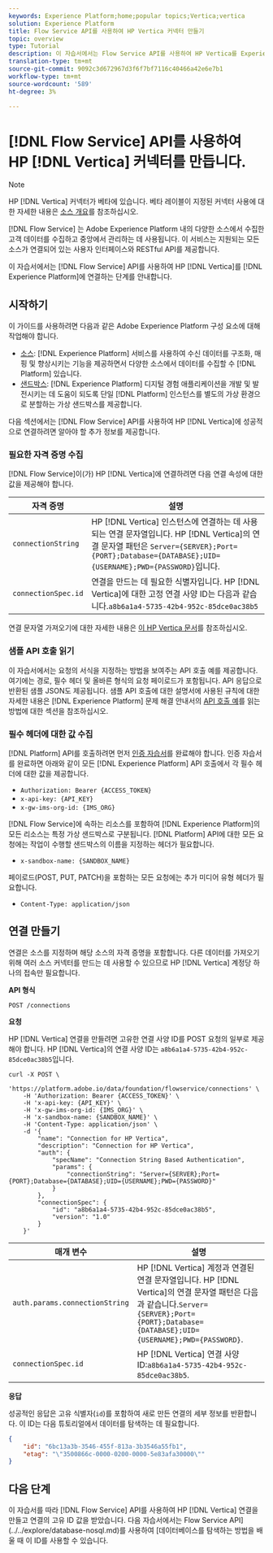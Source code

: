 ```yaml
---
keywords: Experience Platform;home;popular topics;Vertica;vertica
solution: Experience Platform
title: Flow Service API를 사용하여 HP Vertica 커넥터 만들기
topic: overview
type: Tutorial
description: 이 자습서에서는 Flow Service API를 사용하여 HP Vertica를 Experience Platform에 연결하는 단계를 안내합니다.
translation-type: tm+mt
source-git-commit: 9092c3d672967d3f6f7bf7116c40466a42e6e7b1
workflow-type: tm+mt
source-wordcount: '589'
ht-degree: 3%

---
```



# [!DNL Flow Service] API를 사용하여 HP [!DNL Vertica] 커넥터를 만듭니다.

>[!NOTE]
>
>HP [!DNL Vertica] 커넥터가 베타에 있습니다. 베타 레이블이 지정된 커넥터 사용에 대한 자세한 내용은 [소스 개요](../../../../home.md#terms-and-conditions)를 참조하십시오.

[!DNL Flow Service] 는 Adobe Experience Platform 내의 다양한 소스에서 수집한 고객 데이터를 수집하고 중앙에서 관리하는 데 사용됩니다. 이 서비스는 지원되는 모든 소스가 연결되어 있는 사용자 인터페이스와 RESTful API를 제공합니다.

이 자습서에서는 [!DNL Flow Service] API를 사용하여 HP [!DNL Vertica]를 [!DNL Experience Platform]에 연결하는 단계를 안내합니다.

## 시작하기

이 가이드를 사용하려면 다음과 같은 Adobe Experience Platform 구성 요소에 대해 작업해야 합니다.

* [소스](https://docs.adobe.com/content/help/en/experience-platform/source-connectors/home.html): [!DNL Experience Platform] 서비스를 사용하여 수신 데이터를 구조화, 매핑 및 향상시키는 기능을 제공하면서 다양한 소스에서 데이터를 수집할 수  [!DNL Platform] 있습니다.
* [샌드박스](https://docs.adobe.com/content/help/en/experience-platform/sandbox/home.html): [!DNL Experience Platform] 디지털 경험 애플리케이션을 개발 및 발전시키는 데 도움이 되도록 단일  [!DNL Platform] 인스턴스를 별도의 가상 환경으로 분할하는 가상 샌드박스를 제공합니다.

다음 섹션에서는 [!DNL Flow Service] API를 사용하여 HP [!DNL Vertica]에 성공적으로 연결하려면 알아야 할 추가 정보를 제공합니다.

### 필요한 자격 증명 수집

[!DNL Flow Service]이(가) HP [!DNL Vertica]에 연결하려면 다음 연결 속성에 대한 값을 제공해야 합니다.

| 자격 증명 | 설명 |
| ---------- | ----------- |
| `connectionString` | HP [!DNL Vertica] 인스턴스에 연결하는 데 사용되는 연결 문자열입니다. HP [!DNL Vertica]의 연결 문자열 패턴은 `Server={SERVER};Port={PORT};Database={DATABASE};UID={USERNAME};PWD={PASSWORD}`입니다. |
| `connectionSpec.id` | 연결을 만드는 데 필요한 식별자입니다. HP [!DNL Vertica]에 대한 고정 연결 사양 ID는 다음과 같습니다.`a8b6a1a4-5735-42b4-952c-85dce0ac38b5` |

연결 문자열 가져오기에 대한 자세한 내용은 [이 HP Vertica 문서](https://www.vertica.com/docs/9.2.x/HTML/Content/Authoring/ConnectingToVertica/ClientJDBC/CreatingAndConfiguringAConnection.htm)를 참조하십시오.

### 샘플 API 호출 읽기

이 자습서에서는 요청의 서식을 지정하는 방법을 보여주는 API 호출 예를 제공합니다. 여기에는 경로, 필수 헤더 및 올바른 형식의 요청 페이로드가 포함됩니다. API 응답으로 반환된 샘플 JSON도 제공됩니다. 샘플 API 호출에 대한 설명서에 사용된 규칙에 대한 자세한 내용은 [!DNL Experience Platform] 문제 해결 안내서의 [API 호출 예](../../../../../landing/troubleshooting.md#how-do-i-format-an-api-request)를 읽는 방법에 대한 섹션을 참조하십시오.

### 필수 헤더에 대한 값 수집

[!DNL Platform] API를 호출하려면 먼저 [인증 자습서](../../../../../tutorials/authentication.md)를 완료해야 합니다. 인증 자습서를 완료하면 아래와 같이 모든 [!DNL Experience Platform] API 호출에서 각 필수 헤더에 대한 값을 제공합니다.

* `Authorization: Bearer {ACCESS_TOKEN}`
* `x-api-key: {API_KEY}`
* `x-gw-ims-org-id: {IMS_ORG}`

[!DNL Flow Service]에 속하는 리소스를 포함하여 [!DNL Experience Platform]의 모든 리소스는 특정 가상 샌드박스로 구분됩니다. [!DNL Platform] API에 대한 모든 요청에는 작업이 수행할 샌드박스의 이름을 지정하는 헤더가 필요합니다.

* `x-sandbox-name: {SANDBOX_NAME}`

페이로드(POST, PUT, PATCH)을 포함하는 모든 요청에는 추가 미디어 유형 헤더가 필요합니다.

* `Content-Type: application/json`

## 연결 만들기

연결은 소스를 지정하며 해당 소스의 자격 증명을 포함합니다. 다른 데이터를 가져오기 위해 여러 소스 커넥터를 만드는 데 사용할 수 있으므로 HP [!DNL Vertica] 계정당 하나의 접속만 필요합니다.

**API 형식**

```http
POST /connections
```

**요청**

HP [!DNL Vertica] 연결을 만들려면 고유한 연결 사양 ID를 POST 요청의 일부로 제공해야 합니다. HP [!DNL Vertica]의 연결 사양 ID는 `a8b6a1a4-5735-42b4-952c-85dce0ac38b5`입니다.

```shell
curl -X POST \
    'https://platform.adobe.io/data/foundation/flowservice/connections' \
    -H 'Authorization: Bearer {ACCESS_TOKEN}' \
    -H 'x-api-key: {API_KEY}' \
    -H 'x-gw-ims-org-id: {IMS_ORG}' \
    -H 'x-sandbox-name: {SANDBOX_NAME}' \
    -H 'Content-Type: application/json' \
    -d '{
        "name": "Connection for HP Vertica",
        "description": "Connection for HP Vertica",
        "auth": {
            "specName": "Connection String Based Authentication",
            "params": {
                "connectionString": "Server={SERVER};Port={PORT};Database={DATABASE};UID={USERNAME};PWD={PASSWORD}"
            }
        },
        "connectionSpec": {
            "id": "a8b6a1a4-5735-42b4-952c-85dce0ac38b5",
            "version": "1.0"
        }
    }'
```

| 매개 변수 | 설명 |
| --------- | ----------- |
| `auth.params.connectionString` | HP [!DNL Vertica] 계정과 연결된 연결 문자열입니다. HP [!DNL Vertica]의 연결 문자열 패턴은 다음과 같습니다.`Server={SERVER};Port={PORT};Database={DATABASE};UID={USERNAME};PWD={PASSWORD}`. |
| `connectionSpec.id` | HP [!DNL Vertica] 연결 사양 ID:`a8b6a1a4-5735-42b4-952c-85dce0ac38b5`. |

**응답**

성공적인 응답은 고유 식별자(`id`)를 포함하여 새로 만든 연결의 세부 정보를 반환합니다. 이 ID는 다음 튜토리얼에서 데이터를 탐색하는 데 필요합니다.

```json
{
    "id": "6bc13a3b-3546-455f-813a-3b3546a55fb1",
    "etag": "\"3500866c-0000-0200-0000-5e83afa30000\""
}
```

## 다음 단계

이 자습서를 따라 [!DNL Flow Service] API를 사용하여 HP [!DNL Vertica] 연결을 만들고 연결의 고유 ID 값을 받았습니다. 다음 자습서에서는 Flow Service API](../../explore/database-nosql.md)를 사용하여 [데이터베이스를 탐색하는 방법을 배울 때 이 ID를 사용할 수 있습니다.
